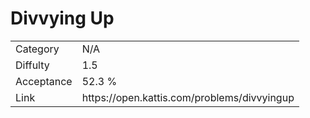 # Divvying Up

<table>
    <tr>
        <td>Category</td>
        <td>N/A</td>
    </tr>
    <tr>
        <td>Diffulty</td>
        <td>1.5</td>
    </tr>
    <tr>
        <td>Acceptance</td>
        <td>52.3 %</td>
    </tr>
    <tr>
        <td>Link</td>
        <td>https://open.kattis.com/problems/divvyingup</td>
    </tr>
</table>